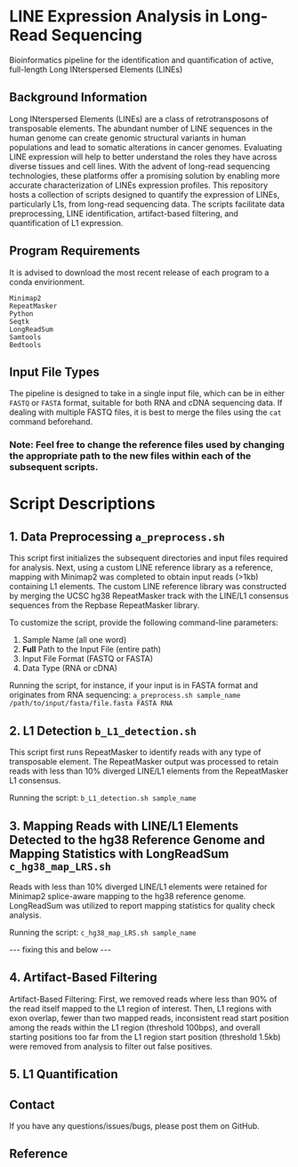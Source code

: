 # LINE Expression Analysis in Long-Read Sequencing 
Bioinformatics pipeline for the identification and quantification of active, full-length Long INterspersed Elements (LINEs)

## Background Information

Long INterspersed Elements (LINEs) are a class of retrotransposons of transposable elements. The abundant number of LINE sequences in the human genome can create genomic structural variants in human populations and lead to somatic alterations in cancer genomes. Evaluating LINE expression will help to better understand the roles they have across diverse tissues and cell lines. With the advent of long-read sequencing technologies, these platforms offer a promising solution by enabling more accurate characterization of LINEs expression profiles. This repository hosts a collection of scripts designed to quantify the expression of LINEs, particularly L1s, from long-read sequencing data. The scripts facilitate data preprocessing, LINE identification, artifact-based filtering, and quantification of L1 expression. 


## Program Requirements
It is advised to download the most recent release of each program to a conda envirionment. 
```
Minimap2
RepeatMasker
Python
Seqtk
LongReadSum
Samtools
Bedtools
```

## Input File Types
The pipeline is designed to take in a single input file, which can be in either `FASTQ` or `FASTA` format, suitable for both RNA and cDNA sequencing data. If dealing with multiple FASTQ files, it is best to merge the files using the `cat` command beforehand.

### Note: Feel free to change the reference files used by changing the appropriate path to the new files within each of the subsequent scripts. 



# Script Descriptions 

## 1. Data Preprocessing  `a_preprocess.sh`
This script first initializes the subsequent directories and input files required for analysis. Next, using a custom LINE reference library as a reference, mapping with Minimap2 was completed to obtain input reads (>1kb) containing L1 elements. The custom LINE reference library was constructed by merging the UCSC hg38 RepeatMasker track with the LINE/L1 consensus sequences from the Repbase RepeatMasker library. 

To customize the script, provide the following command-line parameters:
1. Sample Name  (all one word)
2. **Full** Path to the Input File (entire path)
3. Input File Format (FASTQ or FASTA)
4. Data Type (RNA or cDNA)

Running the script, for instance, if your input is in FASTA format and originates from RNA sequencing: 
`a_preprocess.sh sample_name /path/to/input/fasta/file.fasta FASTA RNA`





## 2. L1 Detection  `b_L1_detection.sh`
This script first runs RepeatMasker to identify reads with any type of transposable element. The RepeatMasker output was processed to retain reads with less than 10% diverged LINE/L1 elements from the RepeatMasker L1 consensus. 

Running the script: 
`b_L1_detection.sh sample_name`




## 3. Mapping Reads with LINE/L1 Elements Detected to the hg38 Reference Genome and Mapping Statistics with LongReadSum `c_hg38_map_LRS.sh`
Reads with less than 10% diverged LINE/L1 elements were retained for Minimap2 splice-aware mapping to the hg38 reference genome. LongReadSum was utilized to report mapping statistics for quality check analysis. 

Running the script: 
`c_hg38_map_LRS.sh sample_name`

--- fixing this and below --- 



## 4. Artifact-Based Filtering
Artifact-Based Filtering: First, we removed reads where less than 90% of the read itself mapped to the L1 region of interest. Then, L1 regions with exon overlap, fewer than two mapped reads, inconsistent read start position among the reads within the L1 region (threshold 100bps), and overall starting positions too far from the L1 region start position (threshold 1.5kb) were removed from analysis to filter out false positives. 




## 5. L1 Quantification





## Contact
If you have any questions/issues/bugs, please post them on GitHub. 

## Reference
